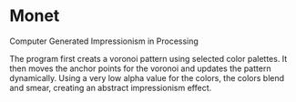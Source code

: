# Monet
Computer Generated Impressionism in Processing

The program first creats a voronoi pattern using selected color palettes. It then moves the anchor points for the voronoi and updates the pattern dynamically. Using a very low alpha value for the colors, the colors blend and smear, creating an abstract impressionism effect. 
